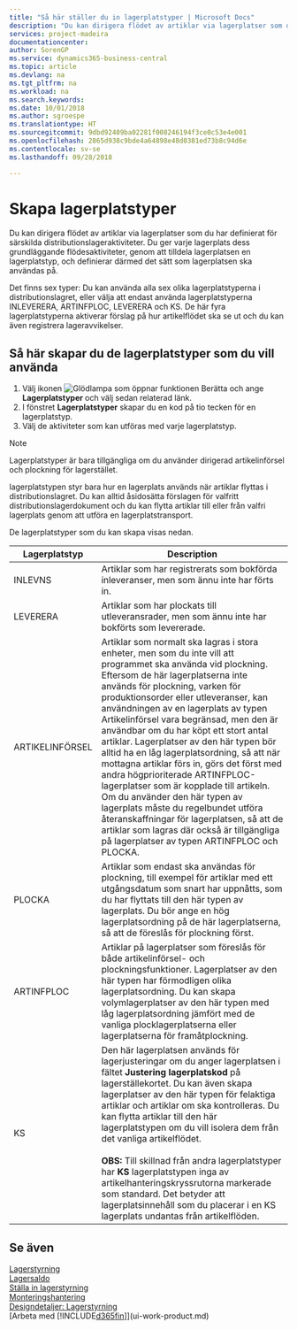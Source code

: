 ```yaml
---
title: "Så här ställer du in lagerplatstyper | Microsoft Docs"
description: "Du kan dirigera flödet av artiklar via lagerplatser som du har definierat för särskilda distributionslageraktiviteter. Du ger varje lagerplats dess grundläggande flödesaktiviteter, genom att tilldela lagerplatsen en lagerplatstyp, och definierar därmed det sätt som lagerplatsen ska användas på."
services: project-madeira
documentationcenter: 
author: SorenGP
ms.service: dynamics365-business-central
ms.topic: article
ms.devlang: na
ms.tgt_pltfrm: na
ms.workload: na
ms.search.keywords: 
ms.date: 10/01/2018
ms.author: sgroespe
ms.translationtype: HT
ms.sourcegitcommit: 9dbd92409ba02281f008246194f3ce0c53e4e001
ms.openlocfilehash: 2865d938c9bde4a64898e48d0381ed73b8c94d6e
ms.contentlocale: sv-se
ms.lasthandoff: 09/28/2018

---
```

# <a name="set-up-bin-types"></a>Skapa lagerplatstyper
Du kan dirigera flödet av artiklar via lagerplatser som du har definierat för särskilda distributionslageraktiviteter. Du ger varje lagerplats dess grundläggande flödesaktiviteter, genom att tilldela lagerplatsen en lagerplatstyp, och definierar därmed det sätt som lagerplatsen ska användas på.  

Det finns sex typer: Du kan använda alla sex olika lagerplatstyperna i distributionslagret, eller välja att endast använda lagerplatstyperna INLEVERERA, ARTINFPLOC, LEVERERA och KS. De här fyra lagerplatstyperna aktiverar förslag på hur artikelflödet ska se ut och du kan även registrera lageravvikelser.  

## <a name="to-set-up-the-bin-types-you-want-to-use"></a>Så här skapar du de lagerplatstyper som du vill använda  
1.  Välj ikonen ![Glödlampa som öppnar funktionen Berätta](media/ui-search/search_small.png "Berätta vad du vill göra") och ange **Lagerplatstyper** och välj sedan relaterad länk.  
2.  I fönstret **Lagerplatstyper** skapar du en kod på tio tecken för en lagerplatstyp.  
3.  Välj de aktiviteter som kan utföras med varje lagerplatstyp.  

> [!NOTE]  
>  Lagerplatstyper är bara tillgängliga om du använder dirigerad artikelinförsel och plockning för lagerstället.  

lagerplatstypen styr bara hur en lagerplats används när artiklar flyttas i distributionslagret. Du kan alltid åsidosätta förslagen för valfritt distributionslagerdokument och du kan flytta artiklar till eller från valfri lagerplats genom att utföra en lagerplatstransport.  

De lagerplatstyper som du kan skapa visas nedan.  

|Lagerplatstyp|Description|  
|------------------|---------------------------------------|  
|INLEVNS|Artiklar som har registrerats som bokförda inleveranser, men som ännu inte har förts in.|  
|LEVERERA|Artiklar som har plockats till utleveransrader, men som ännu inte har bokförts som levererade.|  
|ARTIKELINFÖRSEL|Artiklar som normalt ska lagras i stora enheter, men som du inte vill att programmet ska använda vid plockning. Eftersom de här lagerplatserna inte används för plockning, varken för produktionsorder eller utleveranser, kan användningen av en lagerplats av typen Artikelinförsel vara begränsad, men den är användbar om du har köpt ett stort antal artiklar. Lagerplatser av den här typen bör alltid ha en låg lagerplatsordning, så att när mottagna artiklar förs in, görs det först med andra högprioriterade ARTINFPLOC-lagerplatser som är kopplade till artikeln. Om du använder den här typen av lagerplats måste du regelbundet utföra återanskaffningar för lagerplatsen, så att de artiklar som lagras där också är tillgängliga på lagerplatser av typen ARTINFPLOC och PLOCKA.|  
|PLOCKA|Artiklar som endast ska användas för plockning, till exempel för artiklar med ett utgångsdatum som snart har uppnåtts, som du har flyttats till den här typen av lagerplats. Du bör ange en hög lagerplatsordning på de här lagerplatserna, så att de föreslås för plockning först.|  
|ARTINFPLOC|Artiklar på lagerplatser som föreslås för både artikelinförsel- och plockningsfunktioner. Lagerplatser av den här typen har förmodligen olika lagerplatsordning. Du kan skapa volymlagerplatser av den här typen med låg lagerplatsordning jämfört med de vanliga plocklagerplatserna eller lagerplatserna för framåtplockning.|  
|KS|Den här lagerplatsen används för lagerjusteringar om du anger lagerplatsen i fältet **Justering lagerplatskod** på lagerställekortet. Du kan även skapa lagerplatser av den här typen för felaktiga artiklar och artiklar om ska kontrolleras. Du kan flytta artiklar till den här lagerplatstypen om du vill isolera dem från det vanliga artikelflödet.<br /><br /> **OBS:** Till skillnad från andra lagerplatstyper har **KS** lagerplatstypen inga av artikelhanteringskryssrutorna markerade som standard. Det betyder att lagerplatsinnehåll som du placerar i en KS lagerplats undantas från artikelflöden.|  

## <a name="see-also"></a>Se även
[Lagerstyrning](warehouse-manage-warehouse.md)  
[Lagersaldo](inventory-manage-inventory.md)  
[Ställa in lagerstyrning](warehouse-setup-warehouse.md)     
[Monteringshantering](assembly-assemble-items.md)    
[Designdetaljer: Lagerstyrning](design-details-warehouse-management.md)  
[Arbeta med [!INCLUDE[d365fin](includes/d365fin_md.md)]](ui-work-product.md)

